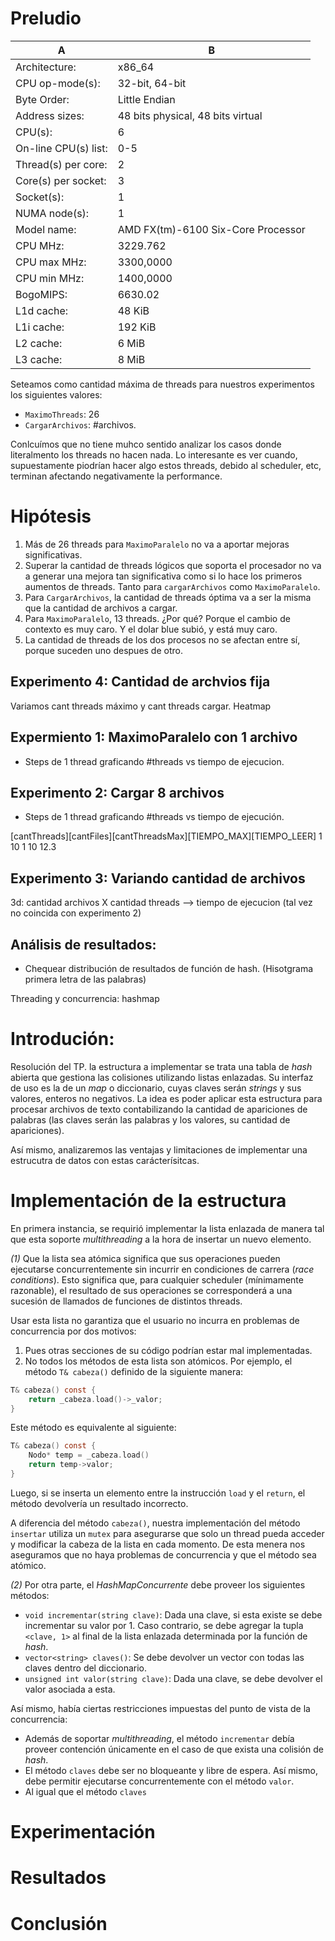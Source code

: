 # Preludio


|           A           |          B        |
|-----------------------|-------------------|
|   Architecture:       |   x86_64          |
|   CPU op-mode(s):     |   32-bit, 64-bit  |
|   Byte Order:         |   Little Endian   |
|   Address sizes:      |   48 bits physical, 48 bits virtual   |
|   CPU(s):             |   6   |
|   On-line CPU(s) list:|   0-5 |
|   Thread(s) per core: |   2   |
|   Core(s) per socket: |   3   |
|   Socket(s):          |   1   |
|   NUMA node(s):       |   1   |
|   Model name:         |   AMD FX(tm)-6100 Six-Core Processor  |
|   CPU MHz:            |   3229.762    |
|   CPU max MHz:        |   3300,0000   |
|   CPU min MHz:        |   1400,0000   |
|   BogoMIPS:           |   6630.02 |
|   L1d cache:          |   48 KiB  |
|   L1i cache:          |   192 KiB |
|   L2 cache:           |   6 MiB   |
|   L3 cache:           |   8 MiB   |


Seteamos como cantidad máxima de threads para nuestros experimentos los siguientes valores:
- `MaximoThreads`: 26
- `CargarArchivos`: #archivos.

Conlcuímos que no tiene muhco sentido analizar los casos donde literalmento los threads no hacen nada.
Lo interesante es ver cuando, supuestamente piodrían hacer algo estos threads, debido al scheduler, etc,
terminan afectando negativamente la performance.

# Hipótesis
1. Más de 26 threads para `MaximoParalelo` no va a aportar mejoras significativas.
2. Superar la cantidad de threads lógicos que soporta el procesador no va a generar una mejora tan significativa como si lo hace los primeros aumentos de threads. Tanto para `cargarArchivos` como `MaximoParalelo`.
3. Para `CargarArchivos`, la cantidad de threads óptima va a ser la misma que la cantidad de archivos a cargar.
4. Para `MaximoParalelo`, 13 threads. ¿Por qué? Porque el cambio de contexto es muy caro. Y el dolar blue subió, y está muy caro.
5. La cantidad de threads de los dos procesos no se afectan entre sí, porque suceden uno despues de otro.

## Experimento 4: Cantidad de archvios fija
Variamos cant threads máximo y cant threads cargar. Heatmap

## Expermiento 1: MaximoParalelo con 1 archivo
- Steps de 1 thread graficando #threads vs tiempo de ejecucion.

## Experimento 2: Cargar 8 archivos
- Steps de 1 thread graficando #threads vs tiempo de ejecución.

[cantThreads][cantFiles][cantThreadsMax][TIEMPO_MAX][TIEMPO_LEER]
    1            10             1           10          12.3

## Experimento 3: Variando cantidad de archivos
3d: cantidad archivos X cantidad threads --> tiempo de ejecucion
(tal vez no coincida con experimento 2)

## Análisis de resultados:
- Chequear distribución de resultados de función de hash. (Hisotgrama primera letra de las palabras)


Threading y concurrencia: hashmap

# Introdución:
Resolución del TP.
la estructura a implementar se trata una tabla de _hash_ abierta que gestiona las colisiones utilizando listas enlazadas. Su interfaz de uso es la de un _map_ o diccionario, cuyas claves serán _strings_ y sus valores, enteros no negativos. La idea es poder aplicar esta estructura para procesar archivos de texto contabilizando la cantidad de apariciones de palabras (las claves serán las palabras y los valores, su cantidad de apariciones).

Así mismo, analizaremos las ventajas y limitaciones de implementar una estrucutra de datos con estas carácterísitcas.

# Implementación de la estructura
En primera instancia, se requirió implementar la lista enlazada de manera tal que esta soporte _multithreading_ a la hora de insertar un nuevo elemento.

_(1)_ Que la lista sea atómica significa que sus operaciones pueden ejecutarse concurrentemente sin incurrir en condiciones de carrera (_race conditions_). Esto significa que, para cualquier scheduler (mínimamente razonable), el resultado de sus operaciones se corresponderá a una sucesión de llamados de funciones de distintos threads.

Usar esta lista no garantiza que el usuario no incurra en problemas de concurrencia por dos motivos:
1. Pues otras secciones de su código podrían estar mal implementadas.
2. No todos los métodos de esta lista son atómicos. Por ejemplo, el método `T& cabeza()` definido de la siguiente manera:
```c
T& cabeza() const {
    return _cabeza.load()->_valor; 
}
```
Este método es equivalente al siguiente:
```c
T& cabeza() const {
    Nodo* temp = _cabeza.load()
    return temp->valor; 
}
```
Luego, si se inserta un elemento entre la instrucción `load` y el `return`, el método devolvería un resultado incorrecto.

A diferencia del método `cabeza()`, nuestra implementación del método `insertar` utiliza un `mutex` para asegurarse que solo un thread pueda acceder y modificar la cabeza de la lista en cada momento. De esta menera nos aseguramos que no haya problemas de concurrencia y que el método sea atómico.

_(2)_ Por otra parte, el _HashMapConcurrente_ debe proveer los siguientes métodos:
- `void incrementar(string clave)`: Dada una clave, si esta existe se debe incrementar su valor por 1. Caso contrario, se debe agregar la tupla `<clave, 1>` al final de la lista enlazada determinada por la función de _hash_.
- `vector<string> claves()`: Se debe devolver un vector con todas las claves dentro del diccionario.
- `unsigned int valor(string clave)`: Dada una clave, se debe devolver el valor asociada a esta.

Así mismo, había ciertas restricciones impuestas del punto de vista de la concurrencia:
- Además de soportar _multithreading_, el método `incrementar` debía proveer contención únicamente en el caso de que exista una colisión de _hash_. 
- El método `claves` debe ser no bloqueante y libre de espera. Así mismo, debe permitir ejecutarse concurrentemente con el método `valor`.
- Al igual que el método `claves`
# Experimentación

# Resultados

# Conclusión
